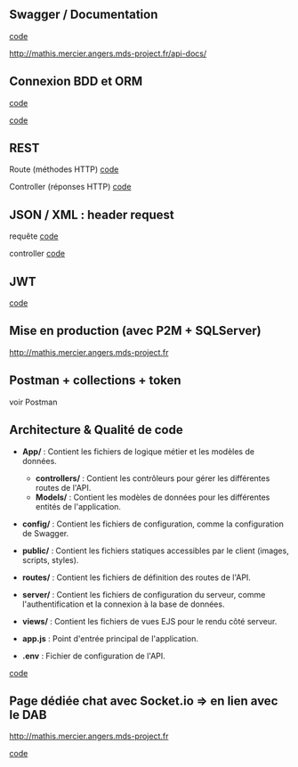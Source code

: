 ## Swagger / Documentation

[code](./routes/API/productApiRoutes.js)

http://mathis.mercier.angers.mds-project.fr/api-docs/

## Connexion BDD et ORM

[code](./server/dbConnectServ.js)

[code](./App/Models/Boutique/Produits.js)

## REST

Route (méthodes HTTP)
[code](./routes/API/productApiRoutes.js)

Controller (réponses HTTP)
[code](./App/controllers/productController.js)

## JSON / XML : header request

requête
[code](./public/script/produitScript.js)

controller
[code](./App/controllers/productController.js)

## JWT

[code](./server/authServ.js)

## Mise en production (avec P2M + SQLServer)

http://mathis.mercier.angers.mds-project.fr

## Postman + collections + token

voir Postman

## Architecture & Qualité de code

- **App/** : Contient les fichiers de logique métier et les modèles de données.
  - **controllers/** : Contient les contrôleurs pour gérer les différentes routes de l'API.
  - **Models/** : Contient les modèles de données pour les différentes entités de l'application.

- **config/** : Contient les fichiers de configuration, comme la configuration de Swagger.

- **public/** : Contient les fichiers statiques accessibles par le client (images, scripts, styles).

- **routes/** : Contient les fichiers de définition des routes de l'API.

- **server/** : Contient les fichiers de configuration du serveur, comme l'authentification et la connexion à la base de données.

- **views/** : Contient les fichiers de vues EJS pour le rendu côté serveur.

- **app.js** : Point d'entrée principal de l'application.

- **.env** : Fichier de configuration de l'API.

[code](./server/authServ.js)

## Page dédiée chat avec Socket.io => en lien avec le DAB

http://mathis.mercier.angers.mds-project.fr

[code](./server/socket.js)